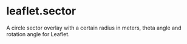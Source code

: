 # leaflet.sector
A circle sector overlay with a certain radius in meters, theta angle and rotation angle for Leaflet.
